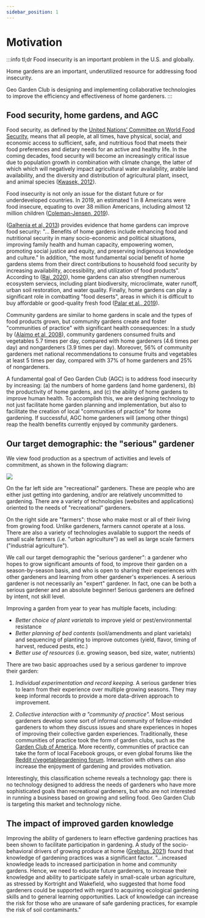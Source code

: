 ```yaml
---
sidebar_position: 1
---
```


# Motivation

:::info tl;dr
Food insecurity is an important problem in the U.S. and globally.

Home gardens are an important, underutilized resource for addressing food insecurity.

Geo Garden Club is designing and implementing collaborative technologies to improve the efficiency and effectiveness of home gardeners.
:::

## Food security, home gardens, and AGC

Food security, as defined by the [United Nations’ Committee on World Food Security](https://www.fao.org/home/en/), means that all people, at all times, have physical, social, and economic access to sufficient, safe, and nutritious food that meets their food preferences and dietary needs for an active and healthy life. In the coming decades, food security will become an increasingly critical issue due to population growth in combination with climate change, the latter of which which will negatively impact agricultural water availability, arable land availability, and the diversity and distribution of agricultural plant, insect, and animal species ([Kwasek, 2012](https://ageconsearch.umn.edu/record/143167/files/10%20EP%204%202012-11.pdf)).

Food insecurity is not only an issue for the distant future or for underdeveloped countries. In 2019, an estimated 1 in 8 Americans were food insecure, equating to over 38 million Americans, including almost 12 million children ([Coleman-Jensen, 2019](https://www.ers.usda.gov/webdocs/publications/94849/err-270.pdf?v=963.1)). 

([Galhenia et al, 2013](https://agricultureandfoodsecurity.biomedcentral.com/articles/10.1186/2048-7010-2-8)) provides evidence that home gardens can improve food security: "... Benefits of home gardens include enhancing food and nutritional security in many socio-economic and political situations, improving family health and human capacity, empowering women, promoting social justice and equity, and preserving indigenous knowledge and culture." In addition, "the most fundamental social benefit of home gardens stems from their direct contributions to household food security by increasing availability, accessibility, and utilization of food products".  According to ([Rai, 2020](https://link.springer.com/article/10.1007/s12571-020-01058-3)), home gardens can also strengthen numerous ecosystem serviecs, including plant biodiversity, microclimate, water runoff, urban soil restoration, and water quality. Finally, home gardens can play a significant role in combatting "food deserts", areas in which it is difficult to buy affordable or good-quality fresh food ([Palar et al., 2019](https://www.sciencedaily.com/releases/2019/10/191007180035.htm)).

Community gardens are similar to home gardens in scale and the types of food products grown, but community gardens create and foster "communities of practice" with significant health consequences: In a study by ([Alaimo et al, 2008](https://nccommunitygardens.ces.ncsu.edu/resources-3/nccommunitygardens-research/)), community gardeners consumed fruits and vegetables 5.7 times per day, compared with home gardeners (4.6 times per day) and nongardeners (3.9 times per day). Moreover, 56% of community gardeners met national recommendations to consume fruits and vegetables at least 5 times per day, compared with 37% of home gardeners and 25% of nongardeners. 

A fundamental goal of Geo Garden Club (AGC) is to address food insecurity by increasing: (a) the numbers of home gardens (and home gardeners), (b) the productivity of home gardens, and (c) the ability of home gardens to improve human health. To accomplish this, we are designing technology to not just facilitate home garden planning and implementation, but also to facilitate the creation of local "communities of practice" for home gardening. If successful, AGC home gardeners will (among other things) reap the health benefits currently enjoyed by community gardeners.

## Our target demographic: the "serious" gardener

We view food production as a spectrum of activities and levels of commitment, as shown in the following diagram:

<img src="/img/overview/gardening-farming.png"/>

On the far left side are "recreational" gardeners. These are people who are either just getting into gardening, and/or are relatively uncommitted to gardening.  There are a variety of technologies (websites and applications) oriented to the needs of "recreational" gardeners.

On the right side are "farmers": those who make most or all of their living from growing food. Unlike gardeners, farmers cannot operate at a loss. There are also a variety of technologies available to support the needs of small scale farmers (i.e. "urban agriculture") as well as large scale farmers ("industrial agriculture").

We call our target demographic the "serious gardener": a gardener who hopes to grow significant amounts of food, to improve their garden on a season-by-season basis, and who is open to sharing their experiences with other gardeners and learning from other gardener's experiences.  A serious gardener is not necessarily an "expert" gardener. In fact, one can be both a serious gardener and an absolute beginner!  Serious gardeners are defined by intent, not skill level.

Improving a garden from year to year has multiple facets, including:

* *Better choice of plant varietals* to improve yield or pest/environmental resistance
* *Better planning of bed contents* (soil/amendments and plant varietals) and sequencing of planting to improve outcomes (yield, flavor, timing of harvest, reduced pests, etc.)
* *Better use of resources* (i.e. growing season, bed size, water, nutrients)

There are two basic approaches used by a serious gardener to improve their garden:

1. *Individual experimentation and record keeping.*  A serious gardener tries to learn from their experience over multiple growing seasons. They may keep informal records to provide a more data-driven approach to improvement.

2. *Collective interaction with a "community of practice".*  Most serious gardeners develop some sort of informal community of fellow-minded gardeners to whom they discuss issues and share experiences in hopes of improving their collective garden experiences. Traditionally, these communities of practice took the form of garden clubs, such as the [Garden Club of America](https://www.gcamerica.org/). More recently, communities of practice can take the form of local Facebook groups, or even global forums like the [Reddit r/vegetablegardening forum](https://www.reddit.com/r/vegetablegardening/). Interaction with others can also increase the enjoyment of gardening and provides motivation.

Interestingly, this classification scheme reveals a technology gap: there is no technology designed to address the needs of gardeners who have more sophisticated goals than recreational gardeners, but who are not interested in running a business based on growing and selling food.  Geo Garden Club is targeting this market and technology niche.


## The impact of improved garden knowledge

Improving the ability of gardeners to learn effective gardening practices has been shown to facilitate participation in gardening. A study of the socio-behavioral drivers of growing produce at home ([Grebitus, 2021](https://journals.plos.org/plosone/article?id=10.1371/journal.pone.0256913)) found that knowledge of gardening practices was a significant factor. "...increased knowledge leads to increased participation in home and community gardens. Hence, we need to educate future gardeners, to increase their knowledge and ability to participate safely in small-scale urban agriculture, as stressed by Kortright and Wakefield, who suggested that home food gardeners could be supported with regard to acquiring ecological gardening skills and to general learning opportunities. Lack of knowledge can increase the risk for those who are unaware of safe gardening practices, for example the risk of soil contaminants."
